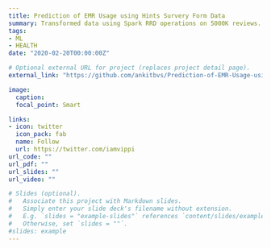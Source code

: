```yaml
---
title: Prediction of EMR Usage using Hints Survery Form Data
summary: Transformed data using Spark RRD operations on 5000K reviews. Built a product recommendation system using ALS Collaborative Filtering obtaining an RMSE value of 0.91. The data set contains data for 287,209 products with 5,074,160 reviews and ratings by 1, 57,386 users.
tags:
- ML
- HEALTH
date: "2020-02-20T00:00:00Z"

# Optional external URL for project (replaces project detail page).
external_link: "https://github.com/ankitbvs/Prediction-of-EMR-Usage-using-Hints-Survey-Form"

image:
  caption: 
  focal_point: Smart

links:
- icon: twitter
  icon_pack: fab
  name: Follow
  url: https://twitter.com/iamvippi
url_code: ""
url_pdf: ""
url_slides: ""
url_video: ""

# Slides (optional).
#   Associate this project with Markdown slides.
#   Simply enter your slide deck's filename without extension.
#   E.g. `slides = "example-slides"` references `content/slides/example-slides.md`.
#   Otherwise, set `slides = ""`.
#slides: example
---
```


